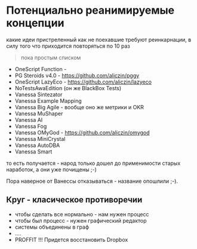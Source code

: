 # Потенциально реанимируемые концепции

какие идеи пристреленный как не поехавшие требуют реинкарнации, в силу того что приходится повторяться по 10 раз

> пока простым списком

* OneScript Function - 
* PG Steroids v4.0 - https://github.com/aliczin/pggy
* OneScript LazyEco - https://github.com/aliczin/lazyeco
* NoTestsAwaEdition (он же BlackBox Tests)
* Vanessa Sintezator
* Vanessa Example Mapping
* Vanessa Big Agile - вообще оно же метрики и OKR
* Vanessa MuShaper
* Vanessa AI
* Vanessa Fog
* Vanessa OMyGod - https://github.com/aliczin/omygod
* Vanessa MiniCrystal
* Vanessa AutoDBA
* Vanessa Smart

то есть получается - народ только дошел до применимости старых наработок, а они уже почищены ;-)

Пора наверное от Ванессы отказываться - название опошлили ;-).

## Круг - класическое противоречии

* чтобы сделать все нормально - нам нужен процесс
* чтобы был процесс - нужен графический редактор
* системы объединены в граф
* ....
* PROFFIT !!! Придется восстановить Dropbox
